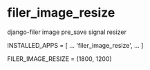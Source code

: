 # filer_image_resize
django-filer image pre_save signal resizer

INSTALLED_APPS = [
    ...
    'filer_image_resize',
    ...
]

FILER_IMAGE_RESIZE = (1800, 1200)
